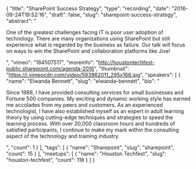 {
  "title": "SharePoint Success Strategy",
  "type": "recording",
  "date": "2016-09-24T19:52:16",
  "draft": false,
  "slug": "sharepoint-success-strategy",
  "abstract": "<p>One of the greatest challenges facing IT is poor user adoption of technology. There are many organizations using SharePoint but still experience what is regarded by the business as failure. Our talk will focus on ways to win the SharePoint and collaboration platforms like Jive!</p>",
  "vimeo": "184507517",
  "moreinfo": "http://houstontechfest-public.sharepoint.com/agenda-2016",
  "thumbnail": "https://i.vimeocdn.com/video/593962011_295x166.jpg",
  "speakers": [
    {
      "name": "Elwanda Bennett",
      "slug": "elwanda-bennett",
      "bio": "<p>Since 1988, I have provided consulting services for small businesses and Fortune 500 companies. My exciting and dynamic working style has earned me accolades from my peers and customers. As an experienced technologist, I have also established myself as an expert in adult learning theory by using cutting-edge techniques and strategies to speed the learning process. With over 20,000 classroom hours and hundreds of satisfied participants, I continue to make my mark within the consulting aspect of the technology and training industry.</p>",
      "count": 1
    }
  ],
  "tags": [
    {
      "name": "Sharepoint",
      "slug": "sharepoint",
      "count": 15
    }
  ],
  "meetups": [
    {
      "name": "Houston Techfest",
      "slug": "houston-techfest",
      "count": 118
    }
  ]
}
